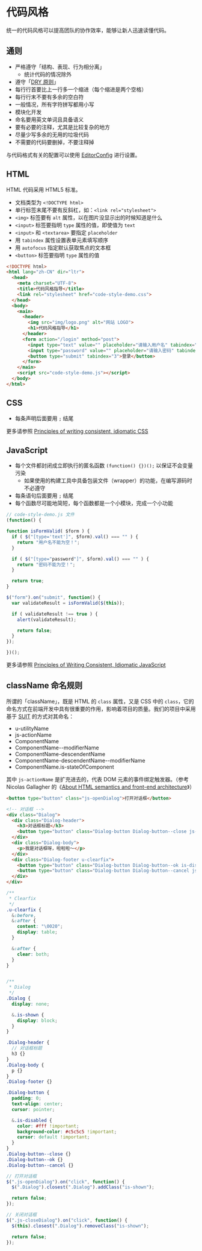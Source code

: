 # 代码风格

统一的代码风格可以提高团队的协作效率，能够让新人迅速读懂代码。

## 通则

* 严格遵守「结构、表现、行为相分离」
  * 统计代码的情况除外
* 遵守「[DRY 原则](https://en.wikipedia.org/wiki/Don%27t_repeat_yourself)」
* 每行行首要比上一行多一个缩进（每个缩进是两个空格）
* 每行行末不要有多余的空白符
* 一般情况，所有字符拼写都用小写
* 模块化开发
* 命名要用英文单词且具备语义
* 要有必要的注释，尤其是比较复杂的地方
* 尽量少写多余的无用的垃圾代码
* 不需要的代码要删掉，不要注释掉

与代码格式有关的配置可以使用 [EditorConfig](http://editorconfig.org) 进行设置。

## HTML

HTML 代码采用 HTML5 标准。

* 文档类型为 `<!DOCTYPE html>`
* 单行标签末尾不要有反斜杠，如：`<link rel="stylesheet">`
* `<img>` 标签要有 `alt` 属性，以在图片没显示出的时候知道是什么
* `<input>` 标签要指明 `type` 属性的值，即使值为 `text`
* `<input>` 和 `<textarea>` 要指定 `placeholder`
* 用 `tabindex` 属性设置表单元素填写顺序
* 用 `autofocus` 指定默认获取焦点的文本框
* `<button>` 标签要指明 `type` 属性的值

```html
<!DOCTYPE html>
<html lang="zh-CN" dir="ltr">
  <head>
    <meta charset="UTF-8">
    <title>代码风格指导</title>
    <link rel="stylesheet" href="code-style-demo.css">
  </head>
  <body>
    <main>
      <header>
        <img src="img/logo.png" alt="网站 LOGO">
        <h1>代码风格指导</h1>
      </header>
      <form action="/login" method="post">
        <input type="text" value="" placeholder="请输入用户名" tabindex="1" autofocus="autofocus">
        <input type="password" value="" placeholder="请输入密码" tabindex="2">
        <button type="submit" tabindex="3">登录</button>
      </form>
    </main>
    <script src="code-style-demo.js"></script>
  </body>
</html>
```

## CSS

* 每条声明后面要用 `;` 结尾

更多请参照 [Principles of writing consistent, idiomatic CSS](https://github.com/necolas/idiomatic-css)

## JavaScript

* 每个文件都封闭成立即执行的匿名函数 `(function() {})();` 以保证不会变量污染
  * 如果使用的构建工具中具备包装文件（wrapper）的功能，在编写源码时不必遵守
* 每条语句后面要用 `;` 结尾
* 每个函数尽可能地简短，每个函数都是一个小模块，完成一个小功能

```js
// code-style-demo.js 文件
(function() {

function isFormValid( $form ) {
  if ( $("[type='text']", $form).val() === "" ) {
    return "用户名不能为空！";
  }

  if ( $("[type="password"]", $form).val() === "" ) {
    return "密码不能为空！";
  }

  return true;
}

$("form").on("submit", function() {
  var validateResult = isFormValid($(this));

  if ( validateResult !== true ) {
    alert(validateResult);

    return false;
  }
});

})();
```

更多请参照 [Principles of Writing Consistent, Idiomatic JavaScript](https://github.com/rwaldron/idiomatic.js)

## className 命名规则

所谓的「className」，既是 HTML 的 `class` 属性，又是 CSS 中的 `class`，它的命名方式在前端开发中具有很重要的作用，影响着项目的质量。我们的项目中采用基于 [SUIT](https://github.com/suitcss/suit/blob/master/doc/naming-conventions.md) 的方式对其命名：

* u-utilityName
* js-actionName
* ComponentName
* ComponentName--modifierName
* ComponentName-descendentName
* ComponentName-descendentName--modifierName
* ComponentName.is-stateOfComponent

其中 `js-actionName` 是扩充进去的，代表 DOM 元素的事件绑定触发器。（参考 Nicolas Gallagher 的《[About HTML semantics and front-end architecture](http://nicolasgallagher.com/about-html-semantics-front-end-architecture/#javascript-specific-classes)》）

```html
<button type="button" class="js-openDialog">打开对话框</button>

<!-- 对话框 -->
<div class="Dialog">
  <div class="Dialog-header">
    <h3>对话框标题</h3>
    <button type="button" class="Dialog-button Dialog-button--close js-closeDialog">关闭</button>
  </div>
  <div class="Dialog-body">
    <p>我是对话框呀，啦啦啦～</p>
  </div>
  <div class="Dialog-footer u-clearfix">
    <button type="button" class="Dialog-button Dialog-button--ok is-disabled">确定</button>
    <button type="button" class="Dialog-button Dialog-button--cancel js-closeDialog">取消</button>
  </div>
</div>
```

```scss
/**
 * Clearfix
 */
.u-clearfix {
  &:before,
  &:after {
    content: "\0020";
    display: table;
  }

  &:after {
    clear: both;
  }
}


/**
 * Dialog
 */
.Dialog {
  display: none;

  &.is-shown {
    display: block;
  }
}

.Dialog-header {
  // 对话框标题
  h3 {}
}
.Dialog-body {
  p {}
}
.Dialog-footer {}

.Dialog-button {
  padding: 0;
  text-align: center;
  cursor: pointer;

  &.is-disabled {
    color: #fff !important;
    background-color: #c5c5c5 !important;
    cursor: default !important;
  }
}
.Dialog-button--close {}
.Dialog-button--ok {}
.Dialog-button--cancel {}
```

```js
// 打开对话框
$(".js-openDialog").on("click", function() {
  $(".Dialog").closest(".Dialog").addClass("is-shown");

  return false;
});

// 关闭对话框
$(".js-closeDialog").on("click", function() {
  $(this).closest(".Dialog").removeClass("is-shown");

  return false;
});
```
